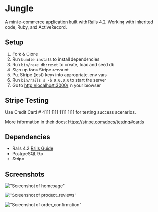 # Jungle

A mini e-commerce application built with Rails 4.2. Working with inherited code, Ruby, and ActiveRecord.


## Setup

1. Fork & Clone
2. Run `bundle install` to install dependencies
3. Run `bin/rake db:reset` to create, load and seed db
4. Sign up for a Stripe account
5. Put Stripe (test) keys into appropriate .env vars
6. Run `bin/rails s -b 0.0.0.0` to start the server
4. Go to <http://localhost:3000/> in your browser

## Stripe Testing

Use Credit Card # 4111 1111 1111 1111 for testing success scenarios.

More information in their docs: <https://stripe.com/docs/testing#cards>

## Dependencies

* Rails 4.2 [Rails Guide](http://guides.rubyonrails.org/v4.2/)
* PostgreSQL 9.x
* Stripe

## Screenshots

!["Screenshot of homepage"](https://github.com/jenniferhsueh/jungle/blob/master/docs/homepage.png?raw=true)

!["Screenshot of product_reviews"](https://github.com/jenniferhsueh/jungle/blob/master/docs/product_reviews.png?raw=true)

!["Screenshot of order_confirmation"](https://github.com/jenniferhsueh/jungle/blob/master/docs/order_confirmation.png?raw=true)

